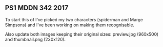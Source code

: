 ## PS1 MDDN 342 2017

To start this of I've picked my two characters (spiderman and Marge Simpsons) and I've been working on making them recognisable.

Also update both images keeping their original sizes:
preview.jpg (960x500) and thumbnail.png (230x120).